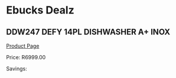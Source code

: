 
# Ebucks Dealz
## DDW247 DEFY 14PL DISHWASHER A+ INOX
[Product Page](https://www.ebucks.com/web/shop/productSelected.do?prodId=1227891445&catId=704983786)

Price: R6999.00

Savings: 


	